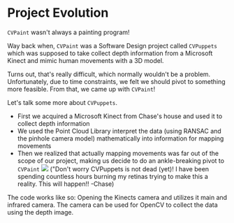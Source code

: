 # Project Evolution
`CVPaint` wasn't always a painting program!

Way back when, `CVPaint` was a Software Design project called `CVPuppets` which was supposed to take collect depth information from a Microsoft Kinect and mimic human movements with a 3D model.

Turns out, that's really difficult, which normally wouldn't be a problem. Unfortunately, due to time constraints, we felt we should pivot to something more feasible. From that, we came up with `CVPaint`!

Let's talk some more about `CVPuppets`.

* First we acquired a Microsoft Kinect from Chase's house and used it to collect depth information
* We used the Point Cloud Library interpret the data (using RANSAC and the pinhole camera model) mathematically into information for mapping movements
* Then we realized that actually mapping movements was far out of the scope of our project, making us decide to do an ankle-breaking pivot to `CVPaint`
![](https://raw.githubusercontent.com/noahdsouza/CVPaint/master/docs/images/Beforepivot.gif)
("Don't worry CVPuppets is not dead (yet)! I have been spending countless hours burning my retinas trying to make this a reality. This will happen!!  -Chase)

The code works like so:
Opening the Kinects camera and utilizes it main and infrared camera. The camera can be used for OpenCV to collect the data using the depth image.
